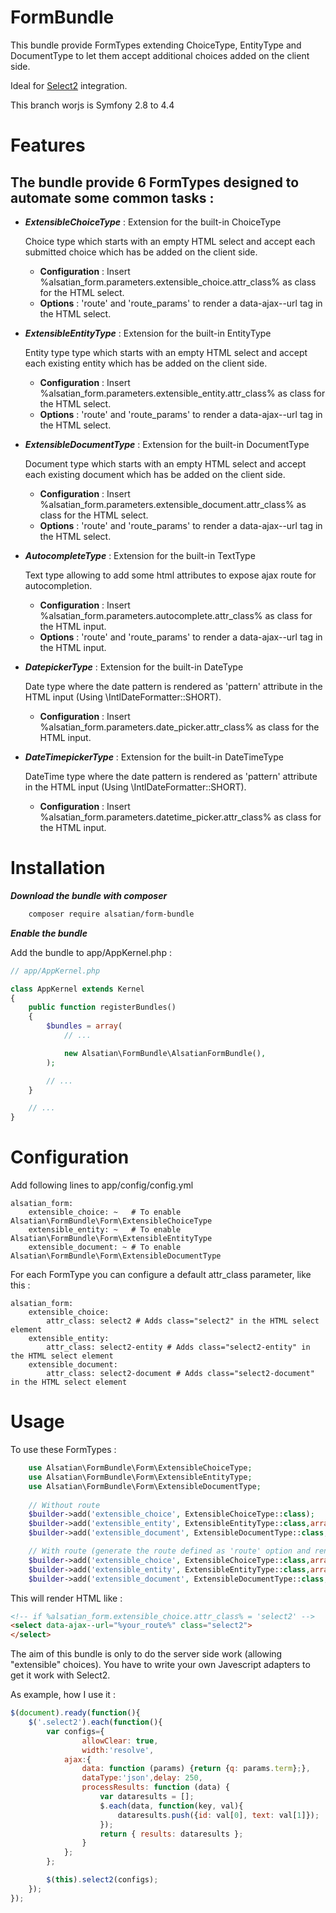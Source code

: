 # FormBundle

This bundle provide FormTypes extending ChoiceType, EntityType and DocumentType to let them accept additional choices added on the client side.

Ideal for [Select2](https://select2.github.io/) integration.

This branch worjs is Symfony 2.8 to 4.4

Features
========

The bundle provide 6 FormTypes designed to automate some common tasks :
-----------------------------------------------------------------------

- ***ExtensibleChoiceType*** : Extension for the built-in ChoiceType
    
    Choice type which starts with an empty HTML select and accept each submitted choice which has be added on the client side.
    
    - **Configuration** : Insert %alsatian_form.parameters.extensible_choice.attr_class% as class for the HTML select.
    - **Options** : 'route' and 'route_params' to render a data-ajax--url tag in the HTML select.

- ***ExtensibleEntityType*** : Extension for the built-in EntityType
    
    Entity type type which starts with an empty HTML select and accept each existing entity which has be added on the client side.
    
    - **Configuration** : Insert %alsatian_form.parameters.extensible_entity.attr_class% as class for the HTML select.
    - **Options** : 'route' and 'route_params' to render a data-ajax--url tag in the HTML select.

- ***ExtensibleDocumentType*** : Extension for the built-in DocumentType
    
    Document type which starts with an empty HTML select and accept each existing document which has be added on the client side.
    
    - **Configuration** : Insert %alsatian_form.parameters.extensible_document.attr_class% as class for the HTML select.
    - **Options** : 'route' and 'route_params' to render a data-ajax--url tag in the HTML select.

- ***AutocompleteType*** : Extension for the built-in TextType

    Text type allowing to add some html attributes to expose ajax route for autocompletion.
    
    - **Configuration** : Insert %alsatian_form.parameters.autocomplete.attr_class% as class for the HTML input.
    - **Options** : 'route' and 'route_params' to render a data-ajax--url tag in the HTML input.

- ***DatepickerType*** : Extension for the built-in DateType
    
    Date type where the date pattern is rendered as 'pattern' attribute in the HTML input (Using \IntlDateFormatter::SHORT).
    
    - **Configuration** : Insert %alsatian_form.parameters.date_picker.attr_class% as class for the HTML input.

- ***DateTimepickerType*** : Extension for the built-in DateTimeType
    
    DateTime type where the date pattern is rendered as 'pattern' attribute in the HTML input (Using \IntlDateFormatter::SHORT).
    
    - **Configuration** : Insert %alsatian_form.parameters.datetime_picker.attr_class% as class for the HTML input.

Installation
============

***Download the bundle with composer***

``` bash
    composer require alsatian/form-bundle
```

***Enable the bundle***

Add the bundle to app/AppKernel.php :

``` php
// app/AppKernel.php

class AppKernel extends Kernel
{
    public function registerBundles()
    {
        $bundles = array(
            // ...

            new Alsatian\FormBundle\AlsatianFormBundle(),
        );

        // ...
    }

    // ...
}
```

Configuration
=============

Add following lines to app/config/config.yml

```
alsatian_form:
    extensible_choice: ~   # To enable Alsatian\FormBundle\Form\ExtensibleChoiceType
    extensible_entity: ~   # To enable Alsatian\FormBundle\Form\ExtensibleEntityType
    extensible_document: ~ # To enable Alsatian\FormBundle\Form\ExtensibleDocumentType
```    

For each FormType you can configure a default attr_class parameter, like this :

```
alsatian_form:
    extensible_choice:
        attr_class: select2 # Adds class="select2" in the HTML select element
    extensible_entity:
        attr_class: select2-entity # Adds class="select2-entity" in the HTML select element
    extensible_document:
        attr_class: select2-document # Adds class="select2-document" in the HTML select element
```    

Usage
=====

To use these FormTypes :

``` php
    use Alsatian\FormBundle\Form\ExtensibleChoiceType;
    use Alsatian\FormBundle\Form\ExtensibleEntityType;
    use Alsatian\FormBundle\Form\ExtensibleDocumentType;
    
    // Without route
    $builder->add('extensible_choice', ExtensibleChoiceType::class);
    $builder->add('extensible_entity', ExtensibleEntityType::class,array('class'=>'AppBundle:Article','choice_label'=>'name'));
    $builder->add('extensible_document', ExtensibleDocumentType::class,array('class'=>'AppBundle:Article','choice_label'=>'name'));

    // With route (generate the route defined as 'route' option and renders it as 'data-ajax-url' html attribute)
    $builder->add('extensible_choice', ExtensibleChoiceType::class,array('route'=>'ajax_choices'));
    $builder->add('extensible_entity', ExtensibleEntityType::class,array('route'=>'ajax_entities','class'=>'AppBundle:Article','choice_label'=>'name'));
    $builder->add('extensible_document', ExtensibleDocumentType::class,array('route'=>'ajax_documents','class'=>'AppBundle:Article','choice_label'=>'name'));
```

This will render HTML like :
```html
<!-- if %alsatian_form.extensible_choice.attr_class% = 'select2' -->
<select data-ajax--url="%your_route%" class="select2">
</select>
```

The aim of this bundle is only to do the server side work (allowing "extensible" choices).
You have to write your own Javescript adapters to get it work with Select2.

As example, how I use it :

```js
$(document).ready(function(){
	$('.select2').each(function(){
		var configs={
		        allowClear: true,
		        width:'resolve',
			ajax:{
				data: function (params) {return {q: params.term};},
				dataType:'json',delay: 250,
				processResults: function (data) {
					var dataresults = [];
					$.each(data, function(key, val){
						dataresults.push({id: val[0], text: val[1]});
					});
					return { results: dataresults };
				}
			};
		};

		$(this).select2(configs);
	});
});
```
